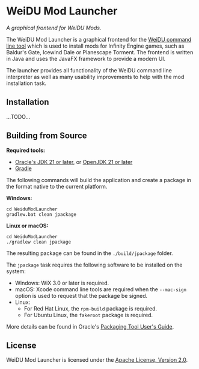 # WeiDU Mod Launcher
*A graphical frontend for WeiDU Mods.*

The WeiDU Mod Launcher is a graphical frontend for the [WeiDU command line tool](https://github.com/WeiDUorg/weidu) which is used to install mods for Infinity Engine games, such as Baldur's Gate, Icewind Dale or Planescape Torment. The frontend is written in Java and uses the JavaFX framework to provide a modern UI.

The launcher provides all functionality of the WeiDU command line interpreter as well as many usability improvements to help with the mod installation task.

## Installation

...TODO...

## Building from Source

**Required tools:**
- [Oracle's JDK 21 or later](https://www.oracle.com/de/java/technologies/downloads/), or [OpenJDK 21 or later](https://adoptium.net/temurin/releases/?version=21)
- [Gradle](https://gradle.org/)

The following commands will build the application and create a package in the format native to the current platform.

**Windows:**
```
cd WeiduModLauncher
gradlew.bat clean jpackage
```

**Linux or macOS:**
```
cd WeiduModLauncher
./gradlew clean jpackage
```

The resulting package can be found in the `./build/jpackage` folder.

The `jpackage` task requires the following software to be installed on the system:
- Windows: WiX 3.0 or later is required.
- macOS: Xcode command line tools are required when the `--mac-sign` option is used to request that the package be signed.
- Linux:
  - For Red Hat Linux, the `rpm-build` package is required.
  - For Ubuntu Linux, the `fakeroot` package is required.

More details can be found in Oracle's [Packaging Tool User's Guide](https://docs.oracle.com/en/java/javase/21/jpackage/packaging-overview.html).

## License

WeiDU Mod Launcher is licensed under the [Apache License, Version 2.0](https://www.apache.org/licenses/LICENSE-2.0).
